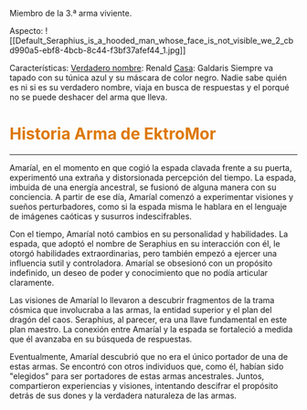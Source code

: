 Miembro de la 3.ª arma viviente.

Aspecto:
	![[Default_Seraphius_is_a_hooded_man_whose_face_is_not_visible_we_2_cbd990a5-ebf8-4bcb-8c44-f3bf37afef44_1.jpg]]

Características:
	<u>Verdadero nombre</u>: Renald 
	<u>Casa</u>: Galdaris
	Siempre va tapado con su túnica azul y su máscara de color negro. Nadie sabe quién es ni si es su verdadero nombre, viaja en busca de respuestas y el porqué no se puede deshacer del arma que lleva.

# <font color="#de7802">Historia Arma de EktroMor</font>
---
Amaríal, en el momento en que cogió la espada clavada frente a su puerta, experimentó una extraña y distorsionada percepción del tiempo. La espada, imbuida de una energía ancestral, se fusionó de alguna manera con su conciencia. A partir de ese día, Amaríal comenzó a experimentar visiones y sueños perturbadores, como si la espada misma le hablara en el lenguaje de imágenes caóticas y susurros indescifrables.

Con el tiempo, Amaríal notó cambios en su personalidad y habilidades. La espada, que adoptó el nombre de Seraphius en su interacción con él, le otorgó habilidades extraordinarias, pero también empezó a ejercer una influencia sutil y controladora. Amaríal se obsesionó con un propósito indefinido, un deseo de poder y conocimiento que no podía articular claramente.

Las visiones de Amaríal lo llevaron a descubrir fragmentos de la trama cósmica que involucraba a las armas, la entidad superior y el plan del dragón del caos. Seraphius, al parecer, era una llave fundamental en este plan maestro. La conexión entre Amaríal y la espada se fortaleció a medida que él avanzaba en su búsqueda de respuestas.

Eventualmente, Amaríal descubrió que no era el único portador de una de estas armas. Se encontró con otros individuos que, como él, habían sido "elegidos" para ser portadores de estas armas ancestrales. Juntos, compartieron experiencias y visiones, intentando descifrar el propósito detrás de sus dones y la verdadera naturaleza de las armas.